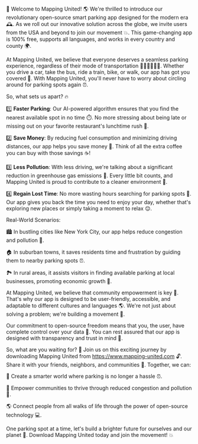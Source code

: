 🚨 Welcome to Mapping United! 🌎 We're thrilled to introduce our revolutionary open-source smart parking app designed for the modern era 🕰️. As we roll out our innovative solution across the globe, we invite users from the USA and beyond to join our movement 💥. This game-changing app is 100% free, supports all languages, and works in every country and county 🌍.

At Mapping United, we believe that everyone deserves a seamless parking experience, regardless of their mode of transportation 🚌🚂🚴‍♀️🏃‍♂️. Whether you drive a car, take the bus, ride a train, bike, or walk, our app has got you covered 🎉. With Mapping United, you'll never have to worry about circling around for parking spots again ⏰.

So, what sets us apart? 🔥

1️⃣ **Faster Parking**: Our AI-powered algorithm ensures that you find the nearest available spot in no time ⏱️. No more stressing about being late or missing out on your favorite restaurant's lunchtime rush 🍔.

2️⃣ **Save Money**: By reducing fuel consumption and minimizing driving distances, our app helps you save money 💸. Think of all the extra coffee you can buy with those savings ☕️!

3️⃣ **Less Pollution**: With less driving, we're talking about a significant reduction in greenhouse gas emissions 🌟. Every little bit counts, and Mapping United is proud to contribute to a cleaner environment 🌿.

4️⃣ **Regain Lost Time**: No more wasting hours searching for parking spots 🔴. Our app gives you back the time you need to enjoy your day, whether that's exploring new places or simply taking a moment to relax 😌.

Real-World Scenarios:

🏙️ In bustling cities like New York City, our app helps reduce congestion and pollution 🚀.

🏠 In suburban towns, it saves residents time and frustration by guiding them to nearby parking spots ⏰.

🏞️ In rural areas, it assists visitors in finding available parking at local businesses, promoting economic growth 💸.

At Mapping United, we believe that community empowerment is key 🔑. That's why our app is designed to be user-friendly, accessible, and adaptable to different cultures and languages 🌎. We're not just about solving a problem; we're building a movement 🚀.

Our commitment to open-source freedom means that you, the user, have complete control over your data 👥. You can rest assured that our app is designed with transparency and trust in mind 💯.

So, what are you waiting for? 🎉 Join us on this exciting journey by downloading Mapping United from https://www.mapping-united.com 🔓. Share it with your friends, neighbors, and communities 🤩. Together, we can:

🌟 Create a smarter world where parking is no longer a hassle ⏰.

💪 Empower communities to thrive through reduced congestion and pollution 🌿.

🌎 Connect people from all walks of life through the power of open-source technology 💻.

One parking spot at a time, let's build a brighter future for ourselves and our planet 🌟. Download Mapping United today and join the movement! 💥